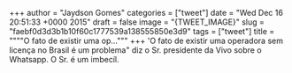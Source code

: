
+++
author = "Jaydson Gomes"
categories = ["tweet"]
date = "Wed Dec 16 20:51:33 +0000 2015"
draft = false
image = "{TWEET_IMAGE}"
slug = "faebf0d3d3b1b10f60c1777539a138555850e3d9"
tags = ["tweet"]
title = """"O fato de existir uma op..."""
+++
'O fato de existir uma operadora sem licença no Brasil é um problema" diz o Sr. presidente da Vivo sobre o Whatsapp. O Sr. é um imbecíl.
